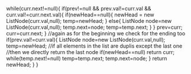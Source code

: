 while(curr.next!=null){
if(prev!=null && prev.val!=curr.val && curr.val!=curr.next.val){
if(newHead==null){
newHead = new ListNode(curr.val,null);
temp=newHead;
}
else{
ListNode node=new ListNode(curr.val,null);
temp.next=node;
temp=temp.next;
}
}
prev=curr;
curr=curr.next;
}
//again as for the beginning we check for the ending too
if(prev.val!=curr.val){
ListNode node=new ListNode(curr.val,null);
temp=newHead;
//if all elements in the list are duplis except the last one
//then we directly return the last node
if(newHead==null) return curr;
while(temp.next!=null) temp=temp.next;
temp.next=node;
}
return newHead;
}
}
```
​